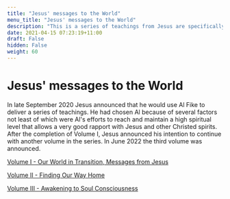 ```yaml
---
title: "Jesus' messages to the World"
menu_title: "Jesus' messages to the World"
description: "This is a series of teachings from Jesus are specifically to extend the original Padgett Messages"
date: 2021-04-15 07:23:19+11:00
draft: False
hidden: False
weight: 60
---
```

# Jesus' messages to the World

In late September 2020 Jesus announced that he would use Al Fike to deliver a series of teachings. He had chosen Al because of several factors not least of which were Al's efforts to reach and maintain a high spiritual level that allows a very good rapport with Jesus and other Christed spirits. After the completion of Volume I, Jesus announced his intention to continue with another volume in the series. In June 2022 the third volume was announced.

[Volume I - Our World in Transition, Messages from Jesus](/jesus-teachings/volume-i/)

[Volume II - Finding Our Way Home](/jesus-teachings/volume-ii/)

[Volume III - Awakening to Soul Consciousness](/jesus-teachings/volume-iii/)
